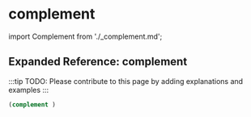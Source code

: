 # complement

import Complement from './_complement.md';

<Complement />

## Expanded Reference: complement

:::tip
TODO: Please contribute to this page by adding explanations and examples
:::

```lisp
(complement )
```
